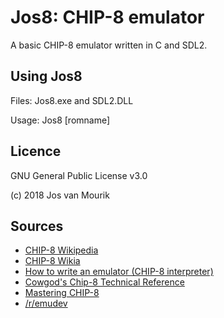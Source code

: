 # Jos8: CHIP-8 emulator
A basic CHIP-8 emulator written in C and SDL2.

## Using Jos8
Files: Jos8.exe and SDL2.DLL

Usage: Jos8 [romname]

## Licence
GNU General Public License v3.0

(c) 2018 Jos van Mourik

## Sources
* [CHIP-8 Wikipedia](http://en.wikipedia.org/wiki/CHIP-8)
* [CHIP-8 Wikia](http://chip8.wikia.com/wiki/Chip8_Wiki)
* [How to write an emulator (CHIP-8 interpreter)](http://www.multigesture.net/articles/how-to-write-an-emulator-chip-8-interpreter/)
* [Cowgod's Chip-8 Technical Reference](http://devernay.free.fr/hacks/chip8/C8TECH10.HTM)
* [Mastering CHIP-8](http://mattmik.com/files/chip8/mastering/chip8.html)
* [/r/emudev](https://www.reddit.com/r/EmuDev/)
